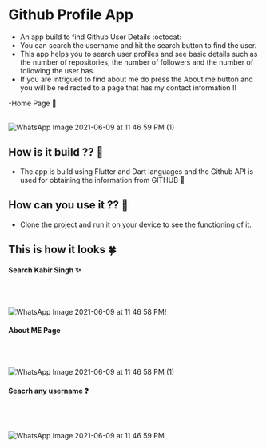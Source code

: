# Github Profile App 


- An app build to find Github User Details :octocat:
- You can search the username and hit the search button to find the user.
- This app helps you to search user profiles and see basic details such as the number of repositories, the number of followers and the number of following the user has.
- If you are intrigued to find about me do press the About me button and you will be redirected to a page that has my contact information !!

-Home Page 🎊
<br/>
<br/>

![WhatsApp Image 2021-06-09 at 11 46 59 PM (1)](https://user-images.githubusercontent.com/69685373/121414578-69a1a780-c984-11eb-9129-f06e0e9461ca.jpeg)





## How is it build ?? 📱
- The app is build using Flutter and Dart languages and the Github API is used for obtaining the information from GITHUB 📁

## How can you use it ?? 🔔
- Clone the project and run it on your device to see the functioning of it.

## This is how it looks 🍀

#### Search Kabir Singh ✨
<br/>
<br/>

![WhatsApp Image 2021-06-09 at 11 46 58 PM](https://user-images.githubusercontent.com/69685373/121413950-d5cfdb80-c983-11eb-84ed-44ed6b330491.jpeg)!


####  About ME Page 
<br/>
<br/>

![WhatsApp Image 2021-06-09 at 11 46 58 PM (1)](https://user-images.githubusercontent.com/69685373/121413821-b20c9580-c983-11eb-9b31-323e9bc911ce.jpeg)



#### Seacrh any username ❓
<br/>
<br/>

![WhatsApp Image 2021-06-09 at 11 46 59 PM](https://user-images.githubusercontent.com/69685373/121413688-90aba980-c983-11eb-8639-9def04b27280.jpeg)





